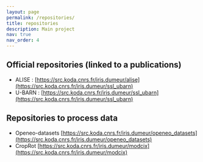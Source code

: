 ```yaml
---
layout: page
permalink: /repositories/
title: repositories
description: Main project
nav: true
nav_order: 4
---
```


## Official repositories (linked to a publications) 
- ALISE : [https://src.koda.cnrs.fr/iris.dumeur/alise](https://src.koda.cnrs.fr/iris.dumeur/ssl_ubarn)
- U-BARN : [https://src.koda.cnrs.fr/iris.dumeur/ssl_ubarn](https://src.koda.cnrs.fr/iris.dumeur/ssl_ubarn)

## Repositories to process data 
- Openeo-datasets [https://src.koda.cnrs.fr/iris.dumeur/openeo_datasets](https://src.koda.cnrs.fr/iris.dumeur/openeo_datasets)
- CropRot [https://src.koda.cnrs.fr/iris.dumeur/modcix](https://src.koda.cnrs.fr/iris.dumeur/modcix)
